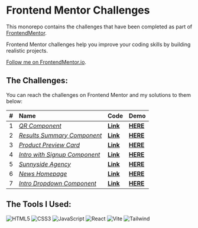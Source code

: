 
# Frontend Mentor Challenges

This monorepo contains the challenges that have been completed as part of [FrontendMentor](https://www.frontendmentor.io/challenges). 

Frontend Mentor challenges help you improve your coding skills by building realistic projects.

[Follow me on FrontendMentor.io](https://www.frontendmentor.io/profile/IanLuong).




## The Challenges:

You can reach the challenges on Frontend Mentor and my solutions to them below:

|#| Name           | Code     | Demo          |
|:--| :------------- | :------- | :------------ |
|1| [*QR Component*](https://www.frontendmentor.io/challenges/qr-code-component-iux_sIO_H) | [**Link**](https://github.com/IanLuong/frontend-mentor-challenges/tree/main/1-qr-code-component) | [**HERE**](https://ianluong-qr-code-component.netlify.app/)  |
|2| [*Results Summary Component*](https://www.frontendmentor.io/challenges/product-preview-card-component-GO7UmttRfa) | [**Link**](https://github.com/IanLuong/frontend-mentor-challenges/tree/main/2-results-summary-component) | [**HERE**](https://ianluong-results-summary-component.netlify.app/)  |
|3| [*Product Preview Card*](https://www.frontendmentor.io/challenges/product-preview-card-component-GO7UmttRfa/) | [**Link**](https://github.com/IanLuong/frontend-mentor-challenges/tree/main/3-product-preview-card) | [**HERE**](https://ianluong-product-preview-card.netlify.app/)  |
|4| [*Intro with Signup Component*](https://www.frontendmentor.io/challenges/intro-component-with-signup-form-5cf91bd49edda32581d28fd1/) | [**Link**](https://github.com/IanLuong/frontend-mentor-challenges/tree/main/4-intro-with-signup-component) | [**HERE**](https://ianluong-intro-with-signup-component.netlify.app)  |
|5| [*Sunnyside Agency*](https://www.frontendmentor.io/challenges/sunnyside-agency-landing-page-7yVs3B6ef/) | [**Link**](https://github.com/IanLuong/frontend-mentor-challenges/tree/main/5-sunnyside-agency) | [**HERE**](https://ianluong-sunnyside-agency.netlify.app)  |
|6| [*News Homepage*](https://www.frontendmentor.io/challenges/news-homepage-H6SWTa1MFl/) | [**Link**](https://github.com/IanLuong/frontend-mentor-challenges/tree/main/6-news-hompage) | [**HERE**](https://ianluong-news-hompage.netlify.app)  |
|7| [*Intro Dropdown Component*](https://www.frontendmentor.io/challenges/intro-section-with-dropdown-navigation-ryaPetHE5/) | [**Link**](https://github.com/IanLuong/frontend-mentor-challenges/tree/main/7-intro-with-dropdown-component) | [**HERE**](https://ianluong-intro-with-dropdown.netlify.app)  |

## The Tools I Used:

<p>
<img src="https://img.shields.io/badge/-HTML5-E34F26?style=for-the-badge&logo=html5&logoColor=white" alt="HTML5"/>
<img src="https://img.shields.io/badge/-CSS3-1572B6?style=for-the-badge&logo=css3" alt="CSS3"/>
<img src="https://img.shields.io/badge/Javascript-F7DF1E.svg?style=for-the-badge&logo=javascript&logoColor=black" alt="JavaScript"/>
<img src="https://img.shields.io/badge/-React-%23404d59?style=for-the-badge&logo=react" alt="React"/>
<img src="https://img.shields.io/badge/-Vite-191970?style=for-the-badge&logo=vite" alt="Vite"/>
<img src="https://img.shields.io/badge/-Tailwind_CSS-38B2AC?style=for-the-badge&logo=tailwind-css&logoColor=white" alt="Tailwind"/>
</p>
